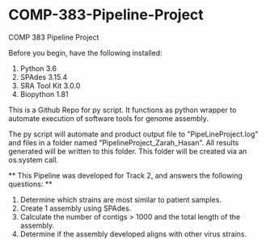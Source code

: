 # COMP-383-Pipeline-Project

COMP 383 Pipeline Project 

Before you begin, have the following installed: 
1. Python 3.6 
2. SPAdes 3.15.4
3. SRA Tool Kit 3.0.0
4. Biopython 1.81 

This is a Github Repo for py script. It functions as python wrapper to automate execution of software tools for genome assembly. 

The py script will automate and product output file to "PipeLineProject.log" and files in a folder named "PipelineProject_Zarah_Hasan". All results generated will be written to this folder. This folder will be created via an os.system call.

** This Pipeline was developed for Track 2, and answers the following questions: **

1. Determine which strains are most similar to patient samples. 
2. Create 1 assembly using SPAdes.
3. Calculate the number of contigs > 1000 and the total length of the assembly.
4. Determine if the assembly developed aligns with other virus strains. 
